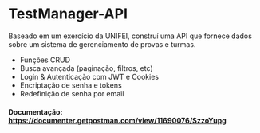 # TestManager-API

Baseado em um exercício da UNIFEI, construí uma API que fornece dados sobre um sistema de gerenciamento de provas e turmas.
- Funções CRUD
- Busca avançada (paginação, filtros, etc)
- Login & Autenticação com JWT e Cookies
- Encriptação de senha e tokens
- Redefinição de senha por email

#### Documentação: https://documenter.getpostman.com/view/11690076/SzzoYupg
